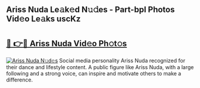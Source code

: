 ## Ariss Nuda Le𝚊k𝚎d N𝚞𝚍es - Part-bpI Photos Vid𝚎o Le𝚊ks uscKz

# <h2><a href="http://fbbgyba.evod.top/?m=Ariss+Nuda">🔗 👉🔴 Ariss Nuda Vid𝚎o Ph𝚘t𝚘s</a></h2>

[![Ariss Nuda N𝚞d𝚎s](https://i.imgur.com/8V9OHl7.gif)](http://fbbgyba.evod.top/?m=Ariss+Nuda)
Social media personality Ariss Nuda recognized for their dance and lifestyle content. A public figure like Ariss Nuda, with a large following and a strong voice, can inspire and motivate others to make a difference. 

